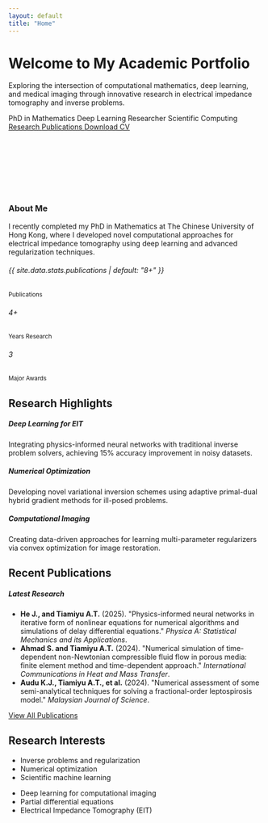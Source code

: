 ```yaml
---
layout: default
title: "Home"
---
```


<!-- Hero Section -->
<div class="hero-section bg-gradient-primary text-white p-5 rounded mb-5">
    <div class="container">
        <div class="row align-items-center">
            <div class="col-lg-8">
                <h1 class="display-4 fw-bold mb-3">Welcome to My Academic Portfolio</h1>
                <p class="lead mb-4">
                    Exploring the intersection of computational mathematics, deep learning, and medical imaging 
                    through innovative research in electrical impedance tomography and inverse problems.
                </p>
                <div class="mb-4">
                    <span class="badge bg-light text-primary me-2 fs-6">PhD in Mathematics</span>
                    <span class="badge bg-light text-primary me-2 fs-6">Deep Learning Researcher</span>
                    <span class="badge bg-light text-primary fs-6">Scientific Computing</span>
                </div>
                <div class="d-flex flex-wrap gap-2">
                    <a href="/research" class="btn btn-light btn-lg">
                        <i class="fas fa-microscope me-2"></i>Research
                    </a>
                    <a href="/publications" class="btn btn-outline-light btn-lg">
                        <i class="fas fa-file-alt me-2"></i>Publications
                    </a>
                    <a href="/CV.pdf" class="btn btn-outline-light btn-lg" target="_blank">
                        <i class="fas fa-download me-2"></i>Download CV
                    </a>
                </div>
            </div>
            <div class="col-lg-4 text-center">
                <div class="position-relative">
                    <i class="fas fa-brain fa-5x opacity-25"></i>
                    <i class="fas fa-microscope position-absolute top-0 start-50 translate-middle fa-2x mt-3"></i>
                </div>
            </div>
        </div>
    </div>
</div>

<!-- About Section -->
<div class="container mb-5">
    <div class="row">
        <div class="col-lg-8 mx-auto">
            <div class="card border-0 shadow-sm">
                <div class="card-body p-4">
                    <div class="row align-items-center">
                        <div class="col-md-3 text-center mb-3 mb-md-0">
                            <div class="profile-image-placeholder bg-light rounded-circle mx-auto d-flex align-items-center justify-content-center" style="width: 120px; height: 120px;">
                                <i class="fas fa-user fa-3x text-muted"></i>
                            </div>
                        </div>
                        <div class="col-md-9">
                            <h3 class="mb-3">About Me</h3>
                            <p class="text-muted mb-3">
                                I recently completed my PhD in Mathematics at The Chinese University of Hong Kong, 
                                where I developed novel computational approaches for electrical impedance tomography 
                                using deep learning and advanced regularization techniques.
                            </p>
                            <div class="row text-center">
                                <div class="col-4">
                                    <h6 class="text-primary mb-1">{{ site.data.stats.publications | default: "8+" }}</h6>
                                    <small class="text-muted">Publications</small>
                                </div>
                                <div class="col-4">
                                    <h6 class="text-primary mb-1">4+</h6>
                                    <small class="text-muted">Years Research</small>
                                </div>
                                <div class="col-4">
                                    <h6 class="text-primary mb-1">3</h6>
                                    <small class="text-muted">Major Awards</small>
                                </div>
                            </div>
                        </div>
                    </div>
                </div>
            </div>
        </div>
    </div>
</div>

## Research Highlights

<div class="row mb-5">
    <div class="col-md-4 mb-4">
        <div class="card text-center h-100">
            <div class="card-body">
                <i class="fas fa-brain fa-3x text-primary mb-3"></i>
                <h5 class="card-title">Deep Learning for EIT</h5>
                <p class="card-text">Integrating physics-informed neural networks with traditional inverse problem solvers, achieving 15% accuracy improvement in noisy datasets.</p>
            </div>
        </div>
    </div>
    <div class="col-md-4 mb-4">
        <div class="card text-center h-100">
            <div class="card-body">
                <i class="fas fa-calculator fa-3x text-success mb-3"></i>
                <h5 class="card-title">Numerical Optimization</h5>
                <p class="card-text">Developing novel variational inversion schemes using adaptive primal-dual hybrid gradient methods for ill-posed problems.</p>
            </div>
        </div>
    </div>
    <div class="col-md-4 mb-4">
        <div class="card text-center h-100">
            <div class="card-body">
                <i class="fas fa-image fa-3x text-warning mb-3"></i>
                <h5 class="card-title">Computational Imaging</h5>
                <p class="card-text">Creating data-driven approaches for learning multi-parameter regularizers via convex optimization for image restoration.</p>
            </div>
        </div>
    </div>
</div>

## Recent Publications

<div class="card mb-4">
    <div class="card-header bg-primary text-white">
        <h5 class="mb-0"><i class="fas fa-newspaper"></i> Latest Research</h5>
    </div>
    <div class="card-body">
        <ul class="list-unstyled">
            <li class="mb-3">
                <strong>He J., and Tiamiyu A.T.</strong> (2025). "Physics-informed neural networks in iterative form of nonlinear equations for numerical algorithms and simulations of delay differential equations." 
                <em>Physica A: Statistical Mechanics and its Applications</em>.
            </li>
            <li class="mb-3">
                <strong>Ahmad S. and Tiamiyu A.T.</strong> (2024). "Numerical simulation of time-dependent non-Newtonian compressible fluid flow in porous media: finite element method and time-dependent approach." 
                <em>International Communications in Heat and Mass Transfer</em>.
            </li>
            <li class="mb-3">
                <strong>Audu K.J., Tiamiyu A.T., et al.</strong> (2024). "Numerical assessment of some semi-analytical techniques for solving a fractional-order leptospirosis model." 
                <em>Malaysian Journal of Science</em>.
            </li>
        </ul>
        <div class="text-center">
            <a href="/publications" class="btn btn-outline-primary">
                <i class="fas fa-list"></i> View All Publications
            </a>
        </div>
    </div>
</div>

## Research Interests

<div class="row">
    <div class="col-md-6">
        <ul class="list-group">
            <li class="list-group-item"><i class="fas fa-cog text-primary me-2"></i>Inverse problems and regularization</li>
            <li class="list-group-item"><i class="fas fa-cog text-primary me-2"></i>Numerical optimization</li>
            <li class="list-group-item"><i class="fas fa-cog text-primary me-2"></i>Scientific machine learning</li>
        </ul>
    </div>
    <div class="col-md-6">
        <ul class="list-group">
            <li class="list-group-item"><i class="fas fa-cog text-success me-2"></i>Deep learning for computational imaging</li>
            <li class="list-group-item"><i class="fas fa-cog text-success me-2"></i>Partial differential equations</li>
            <li class="list-group-item"><i class="fas fa-cog text-success me-2"></i>Electrical Impedance Tomography (EIT)</li>
        </ul>
    </div>
</div>
